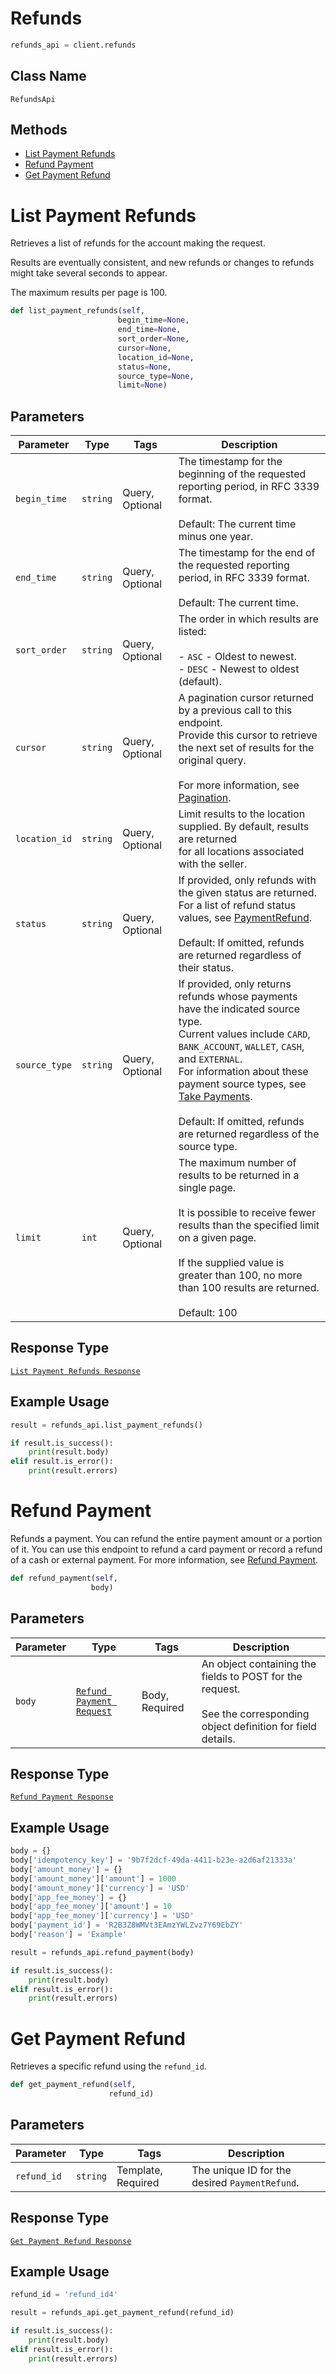 # Refunds

```python
refunds_api = client.refunds
```

## Class Name

`RefundsApi`

## Methods

* [List Payment Refunds](../../doc/api/refunds.md#list-payment-refunds)
* [Refund Payment](../../doc/api/refunds.md#refund-payment)
* [Get Payment Refund](../../doc/api/refunds.md#get-payment-refund)


# List Payment Refunds

Retrieves a list of refunds for the account making the request.

Results are eventually consistent, and new refunds or changes to refunds might take several
seconds to appear.

The maximum results per page is 100.

```python
def list_payment_refunds(self,
                        begin_time=None,
                        end_time=None,
                        sort_order=None,
                        cursor=None,
                        location_id=None,
                        status=None,
                        source_type=None,
                        limit=None)
```

## Parameters

| Parameter | Type | Tags | Description |
|  --- | --- | --- | --- |
| `begin_time` | `string` | Query, Optional | The timestamp for the beginning of the requested reporting period, in RFC 3339 format.<br><br>Default: The current time minus one year. |
| `end_time` | `string` | Query, Optional | The timestamp for the end of the requested reporting period, in RFC 3339 format.<br><br>Default: The current time. |
| `sort_order` | `string` | Query, Optional | The order in which results are listed:<br><br>- `ASC` - Oldest to newest.<br>- `DESC` - Newest to oldest (default). |
| `cursor` | `string` | Query, Optional | A pagination cursor returned by a previous call to this endpoint.<br>Provide this cursor to retrieve the next set of results for the original query.<br><br>For more information, see [Pagination](https://developer.squareup.com/docs/basics/api101/pagination). |
| `location_id` | `string` | Query, Optional | Limit results to the location supplied. By default, results are returned<br>for all locations associated with the seller. |
| `status` | `string` | Query, Optional | If provided, only refunds with the given status are returned.<br>For a list of refund status values, see [PaymentRefund](../../doc/models/payment-refund.md).<br><br>Default: If omitted, refunds are returned regardless of their status. |
| `source_type` | `string` | Query, Optional | If provided, only returns refunds whose payments have the indicated source type.<br>Current values include `CARD`, `BANK_ACCOUNT`, `WALLET`, `CASH`, and `EXTERNAL`.<br>For information about these payment source types, see<br>[Take Payments](https://developer.squareup.com/docs/payments-api/take-payments).<br><br>Default: If omitted, refunds are returned regardless of the source type. |
| `limit` | `int` | Query, Optional | The maximum number of results to be returned in a single page.<br><br>It is possible to receive fewer results than the specified limit on a given page.<br><br>If the supplied value is greater than 100, no more than 100 results are returned.<br><br>Default: 100 |

## Response Type

[`List Payment Refunds Response`](../../doc/models/list-payment-refunds-response.md)

## Example Usage

```python
result = refunds_api.list_payment_refunds()

if result.is_success():
    print(result.body)
elif result.is_error():
    print(result.errors)
```


# Refund Payment

Refunds a payment. You can refund the entire payment amount or a
portion of it. You can use this endpoint to refund a card payment or record a
refund of a cash or external payment. For more information, see
[Refund Payment](https://developer.squareup.com/docs/payments-api/refund-payments).

```python
def refund_payment(self,
                  body)
```

## Parameters

| Parameter | Type | Tags | Description |
|  --- | --- | --- | --- |
| `body` | [`Refund Payment Request`](../../doc/models/refund-payment-request.md) | Body, Required | An object containing the fields to POST for the request.<br><br>See the corresponding object definition for field details. |

## Response Type

[`Refund Payment Response`](../../doc/models/refund-payment-response.md)

## Example Usage

```python
body = {}
body['idempotency_key'] = '9b7f2dcf-49da-4411-b23e-a2d6af21333a'
body['amount_money'] = {}
body['amount_money']['amount'] = 1000
body['amount_money']['currency'] = 'USD'
body['app_fee_money'] = {}
body['app_fee_money']['amount'] = 10
body['app_fee_money']['currency'] = 'USD'
body['payment_id'] = 'R2B3Z8WMVt3EAmzYWLZvz7Y69EbZY'
body['reason'] = 'Example'

result = refunds_api.refund_payment(body)

if result.is_success():
    print(result.body)
elif result.is_error():
    print(result.errors)
```


# Get Payment Refund

Retrieves a specific refund using the `refund_id`.

```python
def get_payment_refund(self,
                      refund_id)
```

## Parameters

| Parameter | Type | Tags | Description |
|  --- | --- | --- | --- |
| `refund_id` | `string` | Template, Required | The unique ID for the desired `PaymentRefund`. |

## Response Type

[`Get Payment Refund Response`](../../doc/models/get-payment-refund-response.md)

## Example Usage

```python
refund_id = 'refund_id4'

result = refunds_api.get_payment_refund(refund_id)

if result.is_success():
    print(result.body)
elif result.is_error():
    print(result.errors)
```

